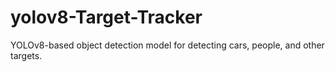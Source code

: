# yolov8-Target-Tracker
YOLOv8-based object detection model for detecting cars, people, and other targets.

